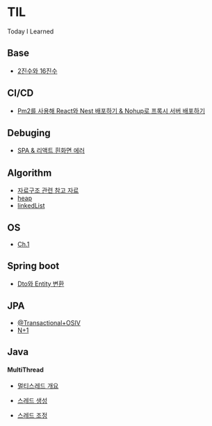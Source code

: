 # TIL

Today I Learned
<br/>

## Base

- [2진수와 16진수](https://github.com/happyjamy/TIL/blob/main/basic/binary_hexadecimal.md)

## CI/CD

- [Pm2를 사용해 React와 Nest 배포하기 & Nohup로 프록시 서버 배포하기](https://github.com/happyjamy/TIL/blob/main/CICD/deploy.md)

## Debuging

- [SPA & 리액트 흰화면 에러](https://github.com/happyjamy/TIL/blob/main/CICD/deploy_error.md)

## Algorithm

- [자료구조 관련 참고 자료](https://github.com/happyjamy/TIL/blob/main/Algo/data_reference.md)
- [heap](https://github.com/happyjamy/TIL/blob/main/Algo/heap.md)
- [linkedList](https://github.com/happyjamy/TIL/blob/main/Algo/linked_list.md)

## OS

- [Ch.1](https://github.com/happyjamy/TIL/blob/main/OS/c_1.md)

## Spring boot

- [Dto와 Entity 변환](https://github.com/happyjamy/TIL/blob/main/Spring_boot/dto2entity.md)

## JPA

- [@Transactional+OSIV](https://github.com/happyjamy/TIL/blob/main/JPA/OSIV.md)
- [N+1](https://github.com/happyjamy/TIL/blob/main/JPA/N+1.md)

## Java

#### MultiThread

- [멀티스레드 개요](https://github.com/happyjamy/TIL/blob/main/Java_/multiThread/s_1.md)

- [스레드 생성](https://github.com/happyjamy/TIL/blob/main/Java_/multiThread/s_2.md)

- [스레드 조정](https://github.com/happyjamy/TIL/blob/main/Java_/multiThread/s_3.md)
